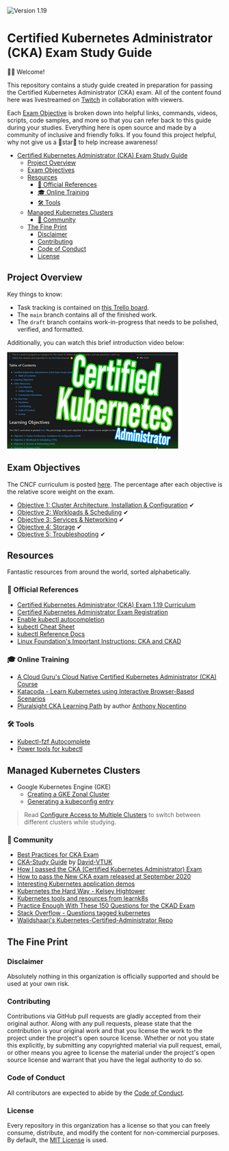 ![Version 1.19](https://img.shields.io/badge/version-1.19-blue)

# Certified Kubernetes Administrator (CKA) Exam Study Guide

👋🙂 Welcome!

This repository contains a study guide created in preparation for passing the Certified Kubernetes Administrator (CKA) exam. All of the content found here was livestreamed on [Twitch](https://www.twitch.tv/wahlnetwork) in collaboration with viewers.

Each [Exam Objective](#exam-objectives) is broken down into helpful links, commands, videos, scripts, code samples, and more so that you can refer back to this guide during your studies. Everything here is open source and made by a community of inclusive and friendly folks. If you found this project helpful, why not give us a 🌟star🌟 to help increase awareness!

- [Certified Kubernetes Administrator (CKA) Exam Study Guide](#certified-kubernetes-administrator-cka-exam-study-guide)
  - [Project Overview](#project-overview)
  - [Exam Objectives](#exam-objectives)
  - [Resources](#resources)
    - [📝 Official References](#-official-references)
    - [🎓 Online Training](#-online-training)
    - [🛠 Tools](#-tools)
  - [Managed Kubernetes Clusters](#managed-kubernetes-clusters)
    - [🤗 Community](#-community)
  - [The Fine Print](#the-fine-print)
    - [Disclaimer](#disclaimer)
    - [Contributing](#contributing)
    - [Code of Conduct](#code-of-conduct)
    - [License](#license)

## Project Overview

Key things to know:

- Task tracking is contained on [this Trello board](https://bit.ly/2SzlFRr).
- The `main` branch contains all of the finished work.
- The `draft` branch contains work-in-progress that needs to be polished, verified, and formatted.

Additionally, you can watch this brief introduction video below:

[![Announcement Video](img/video.png)](https://youtu.be/dkYCw88mWow)

## Exam Objectives

The CNCF curriculum is posted [here](https://github.com/cncf/curriculum). The percentage after each objective is the relative score weight on the exam.

- [Objective 1: Cluster Architecture, Installation & Configuration](objectives/objective1.md) ✔
- [Objective 2: Workloads & Scheduling](objectives/objective2.md) ✔
- [Objective 3: Services & Networking](objectives/objective3.md) ✔
- [Objective 4: Storage](objectives/objective4.md) ✔
- [Objective 5: Troubleshooting](objectives/objective5.md) ✔

## Resources

Fantastic resources from around the world, sorted alphabetically.

### 📝 Official References

- [Certified Kubernetes Administrator (CKA) Exam 1.19 Curriculum](https://github.com/cncf/curriculum/blob/master/CKA_Curriculum_v1.19.pdf)
- [Certified Kubernetes Administrator Exam Registration](https://training.linuxfoundation.org/certification/certified-kubernetes-administrator-cka/)
- [Enable kubectl autocompletion](https://kubernetes.io/docs/tasks/tools/install-kubectl/#enable-kubectl-autocompletion)
- [kubectl Cheat Sheet](https://kubernetes.io/docs/reference/kubectl/cheatsheet/)
- [kubectl Reference Docs](https://kubernetes.io/docs/reference/generated/kubectl/kubectl-commands)
- [Linux Foundation's Important Instructions: CKA and CKAD](https://docs.linuxfoundation.org/tc-docs/certification/tips-cka-and-ckad)

### 🎓 Online Training

- [A Cloud Guru's Cloud Native Certified Kubernetes Administrator (CKA) Course](https://acloud.guru/learn/7f5137aa-2d26-4b19-8d8c-025b22667e76)
- [Katacoda - Learn Kubernetes using Interactive Browser-Based Scenarios](https://www.katacoda.com/courses/kubernetes)
- [Pluralsight CKA Learning Path](https://app.pluralsight.com/paths/certificate/certified-kubernetes-administrator) by author [Anthony Nocentino](https://app.pluralsight.com/profile/author/anthony-nocentino)

### 🛠 Tools

- [Kubectl-fzf Autocomplete](https://github.com/bonnefoa/kubectl-fzf)
- [Power tools for kubectl](https://github.com/ahmetb/kubectx)

## Managed Kubernetes Clusters

- Google Kubernetes Engine (GKE)
  - [Creating a GKE Zonal Cluster](https://cloud.google.com/kubernetes-engine/docs/how-to/creating-a-zonal-cluster)
  - [Generating a kubeconfig entry](https://cloud.google.com/kubernetes-engine/docs/how-to/cluster-access-for-kubectl#generate_kubeconfig_entry)

> Read [Configure Access to Multiple Clusters](https://kubernetes.io/docs/tasks/access-application-cluster/configure-access-multiple-clusters/) to switch between different clusters while studying.

### 🤗 Community

- [Best Practices for CKA Exam](https://medium.com/@emreodabas_20110/best-practices-for-cka-exam-9c1e51ea9b29)
- [CKA-Study Guide](https://github.com/David-VTUK/CKA-StudyGuide) by [David-VTUK](https://github.com/David-VTUK)
- [How I passed the CKA (Certified Kubernetes Administrator) Exam](https://medium.com/platformer-blog/how-i-passed-the-cka-certified-kubernetes-administrator-exam-8943aa24d71d)
- [How to pass the New CKA exam released at September 2020](https://medium.com/@krishna.sharma1408/how-to-pass-the-new-cka-exam-released-at-september-2020-e0e014d67f78)
- [Interesting Kubernetes application demos](https://www.virtuallyghetto.com/2020/06/interesting-kubernetes-application-demos.html)
- [Kubernetes the Hard Way - Kelsey Hightower](https://github.com/kelseyhightower/kubernetes-the-hard-way)
- [Kubernetes tools and resources from learnk8s](https://learnk8s.io/kubernetes-resources)
- [Practice Enough With These 150 Questions for the CKAD Exam](https://medium.com/bb-tutorials-and-thoughts/practice-enough-with-these-questions-for-the-ckad-exam-2f42d1228552)
- [Stack Overflow - Questions tagged kubernetes](https://stackoverflow.com/questions/tagged/kubernetes)
- [Walidshaari's Kubernetes-Certified-Administrator Repo](https://github.com/walidshaari/Kubernetes-Certified-Administrator)

## The Fine Print

### Disclaimer

Absolutely nothing in this organization is officially supported and should be used at your own risk.

### Contributing

Contributions via GitHub pull requests are gladly accepted from their original author. Along with any pull requests, please state that the contribution is your original work and that you license the work to the project under the project's open source license. Whether or not you state this explicitly, by submitting any copyrighted material via pull request, email, or other means you agree to license the material under the project's open source license and warrant that you have the legal authority to do so.

### Code of Conduct

All contributors are expected to abide by the [Code of Conduct](https://github.com/WahlNetwork/welcome/blob/master/COC.md).

### License

Every repository in this organization has a license so that you can freely consume, distribute, and modify the content for non-commercial purposes. By default, the [MIT License](https://opensource.org/licenses/MIT) is used.
